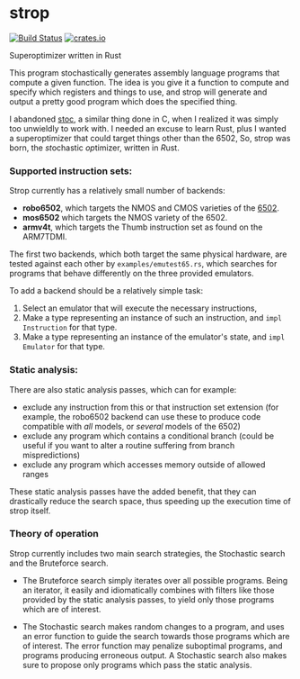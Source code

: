 # strop
[![Build Status](https://github.com/omarandlorraine/strop/workflows/Rust/badge.svg)](https://github.com/omarandlorraine/strop/actions?workflow=Rust)
[![crates.io](https://img.shields.io/crates/v/strop)](https://crates.io/crates/strop)

Superoptimizer written in Rust

This program stochastically generates assembly language programs that compute a
given function. The idea is you give it a function to compute and specify which
registers and things to use, and strop will generate and output a pretty good
program which does the specified thing.

I abandoned [stoc](https://github.com/omarandlorraine/stoc), a similar thing
done in C, when I realized it was simply too unwieldly to work with. I needed
an excuse to learn Rust, plus I wanted a superoptimizer that could target
things other than the 6502, So, strop was born, the *st*ochastic *op*timizer,
written in *R*ust.

### Supported instruction sets:

Strop currently has a relatively small number of backends:

 * **robo6502**, which targets the NMOS and CMOS varieties of the 
[6502](https://en.wikipedia.org/wiki/MOS_Technology_6502).
 * **mos6502** which targets the NMOS variety of the 6502.
 * **armv4t**, which targets the Thumb instruction set as found on the ARM7TDMI.

The first two backends, which both target the same physical hardware, are tested
against each other by `examples/emutest65.rs`, which searches for programs that
behave differently on the three provided emulators.

To add a backend should be a relatively simple task:

1. Select an emulator that will execute the necessary instructions,
2. Make a type representing an instance of such an instruction, and `impl Instruction`
for that type.
3. Make a type representing an instance of the emulator's state, and `impl Emulator`
for that type.

### Static analysis:
There are also static analysis passes, which can for example:
 * exclude any instruction from this or that instruction set extension (for
example, the robo6502 backend can use these to produce code compatible with
_all_ models, or _several_ models of the 6502)
 * exclude any program which contains a conditional branch (could be useful if
you want to alter a routine suffering from branch mispredictions)
 * exclude any program which accesses memory outside of allowed ranges

These static analysis passes have the added benefit, that they can
drastically reduce the search space, thus speeding up the execution time of
strop itself.

### Theory of operation

Strop currently includes two main search strategies, the Stochastic search and
the Bruteforce search.

* The Bruteforce search simply iterates over all possible programs. Being an
iterator, it easily and idiomatically combines with filters like those provided
by the static analysis passes, to yield only those programs which are of
interest.

* The Stochastic search makes random changes to a program, and uses an error
function to guide the search towards those programs which are of interest. The
error function may penalize suboptimal programs, and programs producing
erroneous output. A Stochastic search also makes sure to propose only programs
which pass the static analysis.

